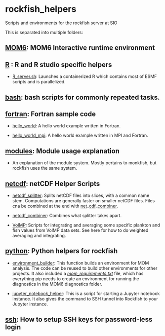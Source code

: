 # rockfish_helpers

Scripts and environments for the rockfish server at SIO

This is separated into multiple folders:

## [MOM6](/MOM6): MOM6 Interactive runtime environment

## [R](/R) : R and R studio specific helpers
- [R_server.sh](/R/R_server.sh): Launches a containerized R which contains most of ESMF scripts and is parallelized.

## [bash](/bash): bash scripts for commonly repeated tasks. 

## [fortran](/fortran): Fortran sample code

- [hello_world](/fortran/examples/hello_world.f90): A hello world example written in Fortran.

- [hello_world_mpi](/fortran/examples/hello_world_mpi.f90): A hello world example written in MPI and Fortran.

## [modules](/modules): Module usage explanation
- An explanation of the module system. Mostly pertains to monkfish, but rockfish uses the same system.
  
## [netcdf](/netcdf): netCDF Helper Scripts

- [netcdf_splitter](/netcdf/netcdf_splitter): Splits netCDF files into slices, with a common name stem. Computations are generally faster on smaller netCDF files. Files cna be combined at the end with [net_cdf_combiner](/netcdf/netcdf_combiner).

- [netcdf_combiner](/netcdf/netcdf_combiner): Combines what splitter takes apart.

- [VolMP](/netcdf/VolMP): Scripts for integrating and averaging some specific plankton and fish values from VolMP data sets. See here for how to do weighted averaging and integrating.

## [python](/python): Python helpers for rockfish    

- [environment_builder](/python/environment_builder.sh): This function builds an environment for MOM analysis. The code can be reused to build other environments for other projects. It also included a *[mom_requirements.txt](/python/mom_requirements.txt)* file, which has everything pip needs to create an environment for running the diagnostics in the MOM6 diagnostics folder.
  
- [jupyter_notebook_helper](/python/jupyter_notebook_helper.sh): This is a script for starting a Jupyter notebook instance. It also gives the command to SSH tunnel into Rockfish to your Jupyter instance.

## [ssh](/ssh): How to setup SSH keys for password-less login
